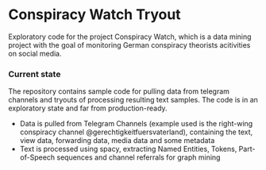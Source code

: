 # Conspiracy Watch Tryout

Exploratory code for the project Conspiracy Watch, which is a data mining project with the goal of monitoring German conspiracy theorists acitivities on social media.

### Current state

The repository contains sample code for pulling data from telegram channels and tryouts of processing resulting text samples. The code is in an exploratory state and far from production-ready.

- Data is pulled from Telegram Channels (example used is the right-wing conspiracy channel @gerechtigkeitfuersvaterland), containing the text, view data, forwarding data, media data and some metadata
- Text is processed using spacy, extracting Named Entities, Tokens, Part-of-Speech sequences and channel referrals for graph mining
 